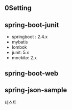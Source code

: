 ## 0Setting

## spring-boot-junit
- springboot : 2.4.x
- mybatis
- lombok
- junit: 5.x
- mockito: 2.x

## spring-boot-web

## spring-json-sample

테스트